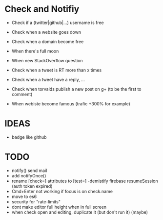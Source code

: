 # Check and Notifiy

- Check if a (twitter|github|...) username is free
- Check when a website goes down
- Check when a domain become free
- When there's full moon

- When new StackOverflow question
- Check when a tweet is RT more than x times
- Check when a tweet have a reply, ...
- Check when torvalds publish a new post on g+ (to be the first to comment)

- When webiste become famous (trafic +300% for example)

# IDEAS

- badge like github

# TODO

- notify() send mail
- add notifyOnce()
- rename [check=] attributes to [test=]
 -demistify firebase resumeSession (auth token expired)
- Cmd+Enter not working if focus is on check.name
- move to es6
- security for "rate-limits"
- dont make editor full height when in full screen
- when check open and editing, duplicate it (but don't run it) (maybe)
